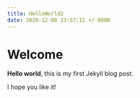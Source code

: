 ```yaml
---
title: HelloWorld2
date: 2020-12-08 23:57:11 +/-0800
---
```


# Welcome

**Hello world**, this is my first Jekyll blog post.

I hope you like it!
